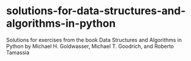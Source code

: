# solutions-for-data-structures-and-algorithms-in-python
Solutions for exercises from the book Data Structures and Algorithms in Python by Michael H. Goldwasser, Michael T. Goodrich, and Roberto Tamassia

